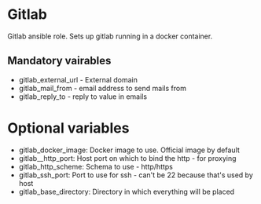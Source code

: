 # Gitlab
Gitlab ansible role.
Sets up gitlab running in a docker container.

## Mandatory vairables
* gitlab_external_url - External domain
* gitlab_mail_from - email address to send mails from
* gitlab_reply_to - reply to value in emails

# Optional variables
*  gitlab_docker_image: Docker image to use. Official image by default
*  gitlab__http_port: Host port on which to bind the http - for proxying
*  gitlab_http_scheme: Schema to use - http/https
*  gitlab_ssh_port: Port to use for ssh - can't be 22 because that's used by host
*  gitlab_base_directory: Directory in which everything will be placed
